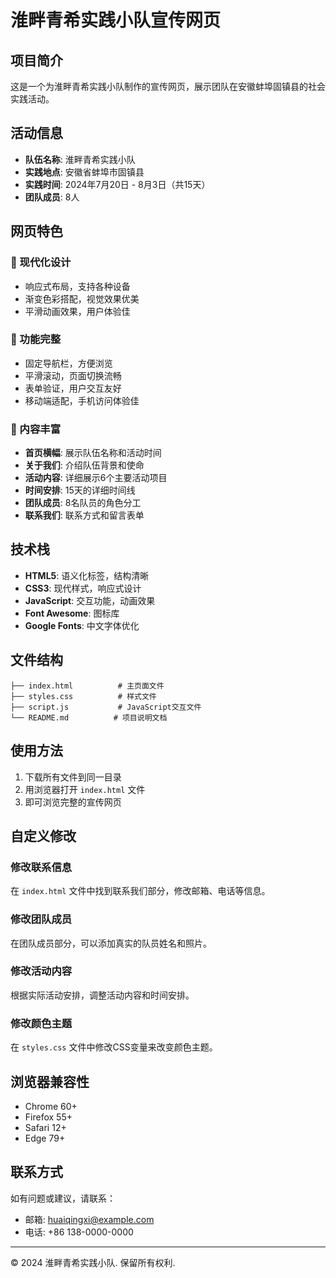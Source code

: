 # 淮畔青希实践小队宣传网页

## 项目简介

这是一个为淮畔青希实践小队制作的宣传网页，展示团队在安徽蚌埠固镇县的社会实践活动。

## 活动信息

- **队伍名称**: 淮畔青希实践小队
- **实践地点**: 安徽省蚌埠市固镇县
- **实践时间**: 2024年7月20日 - 8月3日（共15天）
- **团队成员**: 8人

## 网页特色

### 🎨 现代化设计
- 响应式布局，支持各种设备
- 渐变色彩搭配，视觉效果优美
- 平滑动画效果，用户体验佳

### 📱 功能完整
- 固定导航栏，方便浏览
- 平滑滚动，页面切换流畅
- 表单验证，用户交互友好
- 移动端适配，手机访问体验佳

### 🎯 内容丰富
- **首页横幅**: 展示队伍名称和活动时间
- **关于我们**: 介绍队伍背景和使命
- **活动内容**: 详细展示6个主要活动项目
- **时间安排**: 15天的详细时间线
- **团队成员**: 8名队员的角色分工
- **联系我们**: 联系方式和留言表单

## 技术栈

- **HTML5**: 语义化标签，结构清晰
- **CSS3**: 现代样式，响应式设计
- **JavaScript**: 交互功能，动画效果
- **Font Awesome**: 图标库
- **Google Fonts**: 中文字体优化

## 文件结构

```
├── index.html          # 主页面文件
├── styles.css          # 样式文件
├── script.js           # JavaScript交互文件
└── README.md          # 项目说明文档
```

## 使用方法

1. 下载所有文件到同一目录
2. 用浏览器打开 `index.html` 文件
3. 即可浏览完整的宣传网页

## 自定义修改

### 修改联系信息
在 `index.html` 文件中找到联系我们部分，修改邮箱、电话等信息。

### 修改团队成员
在团队成员部分，可以添加真实的队员姓名和照片。

### 修改活动内容
根据实际活动安排，调整活动内容和时间安排。

### 修改颜色主题
在 `styles.css` 文件中修改CSS变量来改变颜色主题。

## 浏览器兼容性

- Chrome 60+
- Firefox 55+
- Safari 12+
- Edge 79+

## 联系方式

如有问题或建议，请联系：
- 邮箱: huaiqingxi@example.com
- 电话: +86 138-0000-0000

---

© 2024 淮畔青希实践小队. 保留所有权利. 